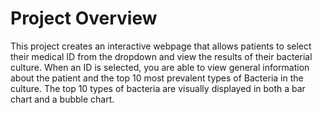 # Project Overview

This project creates an interactive webpage that allows patients to select their medical ID from the dropdown and view the results of their bacterial culture. When an ID is selected, you are able to view general information about the patient and the top 10 most prevalent types of Bacteria in the culture. The top 10 types of bacteria are visually displayed in both a bar chart and a bubble chart. 
